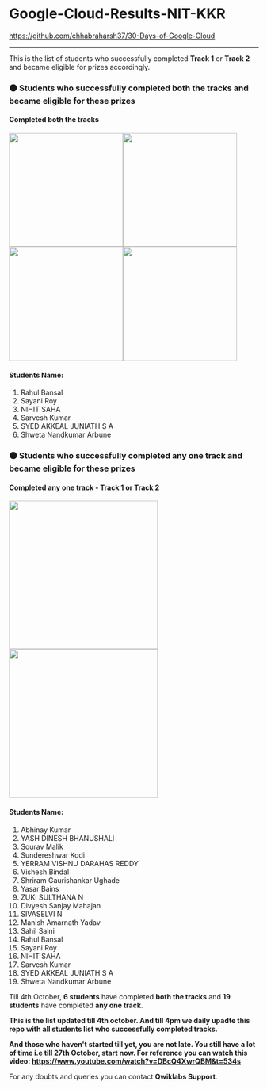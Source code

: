# <strong>Google-Cloud-Results-NIT-KKR</strong> 
https://github.com/chhabraharsh37/30-Days-of-Google-Cloud<hr>

This is the list of students who successfully completed <strong>Track 1</strong> or <strong>Track 2</strong> and became eligible for prizes accordingly.

<h3>⚫ Students who successfully completed both the tracks and became eligible for these prizes</h3>

<h4>Completed both the tracks</h4>

<img src = "https://user-images.githubusercontent.com/60788180/134784536-7bea9267-26d0-4564-91d2-f1bdb885ebd6.png"  height="230vh"><img src = "https://user-images.githubusercontent.com/60788180/134784295-eb8a0a13-5740-4ab4-a42f-5d47c638d4de.png"  height="230vh"><img src = "https://user-images.githubusercontent.com/60788180/134784551-9819aea0-348d-472c-86ee-3b36f878da84.png"  height="230vh"><img src = "https://user-images.githubusercontent.com/60788180/134784504-7152962e-d7c7-4688-8d39-01b746e33a51.png"  height="230vh">

<h4>Students Name:</h4>

1) Rahul Bansal<br>
2) Sayani Roy<br>
3) NIHIT SAHA<br>
4) Sarvesh Kumar<br>
5) SYED AKKEAL JUNIATH S A<br>
6) Shweta Nandkumar Arbune<br>



<h3>⚫ Students who successfully completed any one track and became eligible for these prizes</h3>

<h4>Completed any one track - Track 1 or Track 2</h4>

<img src = "https://user-images.githubusercontent.com/60788180/134784295-eb8a0a13-5740-4ab4-a42f-5d47c638d4de.png"  height="300vh"><img src = "https://user-images.githubusercontent.com/60788180/134784504-7152962e-d7c7-4688-8d39-01b746e33a51.png"  height="300vh">


<h4>Students Name:</h4>

1) Abhinay Kumar<br>
2) YASH DINESH BHANUSHALI<br>
3) Sourav Malik<br>
4) Sundereshwar Kodi<br>
5) YERRAM VISHNU DARAHAS REDDY<br>
6) Vishesh Bindal<br>
7) Shriram Gaurishankar Ughade<br>
8) Yasar Bains<br>
9) ZUKI SULTHANA N<br>
10) Divyesh Sanjay Mahajan<br>
11) SIVASELVI N<br>
12) Manish Amarnath Yadav<br>
13) Sahil Saini<br>
14) Rahul Bansal<br>
15) Sayani Roy<br>
16) NIHIT SAHA<br>
17) Sarvesh Kumar<br>
18) SYED AKKEAL JUNIATH S A<br>
19) Shweta Nandkumar Arbune<br>

Till 4th October, <strong>6 students</strong> have completed <strong>both the tracks</strong> and <strong>19 students</strong> have completed <strong>any one track</strong>.


<strong>This is the list updated till 4th october. And till 4pm we daily upadte this repo with all students list who successfully completed tracks.</strong>

<strong>And those who haven't started till yet, you are not late. You still have a lot of time i.e till 27th October, start now. For reference you can watch this video: https://www.youtube.com/watch?v=DBcQ4XwrQBM&t=534s</strong>

For any doubts and queries you can contact <strong>Qwiklabs Support</strong>.















